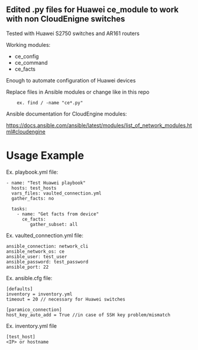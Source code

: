 ## Edited .py files for Huawei ce_module to work with non CloudEnigne switches
Tested with Huawei S2750 switches and AR161 routers

Working modules:
- ce_config
- ce_command
- ce_facts

Enough to automate configuration of Huawei devices

Replace files in Ansible modules or change like in this repo

        ex. find / -name "ce*.py"

Ansible documentation for CloudEngine modules:

https://docs.ansible.com/ansible/latest/modules/list_of_network_modules.html#cloudengine

# Usage Example

Ex. playbook.yml file:
    
    - name: "Test Huawei playbook"
      hosts: test_hosts
      vars_files: vaulted_connection.yml
      gather_facts: no
      
      tasks:
        - name: "Get facts from device"
          ce_facts:
             gather_subset: all
             
Ex. vaulted_connection.yml file:

    ansible_connection: network_cli
    ansible_network_os: ce
    ansible_user: test_user
    ansible_password: test_password
    ansible_port: 22
    
Ex. ansible.cfg file:

    [defaults]
    inventory = inventory.yml
    timeout = 20 // necessary for Huawei switches
    
    [paramico_connection]
    host_key_auto_add = True //in case of SSH key problem/mismatch
    
Ex. inventory.yml file

    [test_host]
    <IP> or hostname
